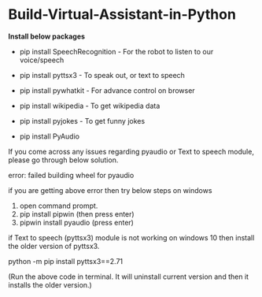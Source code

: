 # Build-Virtual-Assistant-in-Python

**Install below packages**

- pip install SpeechRecognition - For the robot to listen to our voice/speech

- pip install pyttsx3 - To speak out, or text to speech 

- pip install pywhatkit - For advance control on browser 

- pip install wikipedia - To get wikipedia data

- pip install pyjokes - To get funny jokes 

- pip install PyAudio 


If you come across any issues regarding pyaudio or Text to speech module, please go through below solution. 

error: failed building wheel for pyaudio

if you are getting above error then try below steps on windows

1. open command prompt.
2. pip install pipwin (then press enter)
3. pipwin install pyaudio (press enter)

if Text to speech (pyttsx3) module is not working on windows 10 then install the older version of pyttsx3.

python -m pip install pyttsx3==2.71 

(Run the above code in terminal. It will uninstall current version and then it installs the older version.)
